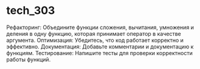 # tech_303

Рефакторинг: Объедините функции сложения, вычитания, умножения и деления в одну функцию, которая принимает оператор в качестве аргумента.
Оптимизация: Убедитесь, что код работает корректно и эффективно.
Документация: Добавьте комментарии и документацию к функциям.
Тестирование: Напишите тесты для проверки корректности работы функций.